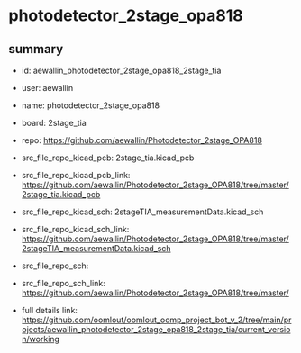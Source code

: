 # photodetector_2stage_opa818
 
## summary 
* id: aewallin_photodetector_2stage_opa818_2stage_tia
* user: aewallin
* name: photodetector_2stage_opa818
* board: 2stage_tia
* repo: https://github.com/aewallin/Photodetector_2stage_OPA818
* src_file_repo_kicad_pcb: 2stage_tia.kicad_pcb
* src_file_repo_kicad_pcb_link: https://github.com/aewallin/Photodetector_2stage_OPA818/tree/master/2stage_tia.kicad_pcb
* src_file_repo_kicad_sch: 2stageTIA_measurementData.kicad_sch
* src_file_repo_kicad_sch_link: https://github.com/aewallin/Photodetector_2stage_OPA818/tree/master/2stageTIA_measurementData.kicad_sch

* src_file_repo_sch: 
* src_file_repo_sch_link: https://github.com/aewallin/Photodetector_2stage_OPA818/tree/master/
* full details link: https://github.com/oomlout/oomlout_oomp_project_bot_v_2/tree/main/projects/aewallin_photodetector_2stage_opa818_2stage_tia/current_version/working  






